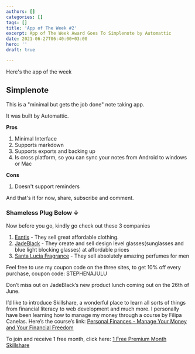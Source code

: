 ```yaml
---
authors: []
categories: []
tags: []
title: 'App of The Week #2'
excerpt: App of The Week Award Goes To Simplenote by Automattic
date: 2021-06-27T06:40:00+03:00
hero: ''
draft: true

---
```

 Here's the app of the week

## Simplenote

This is a "minimal but gets the job done" note taking app. 

It was built by Automattic. 

**Pros**

1. Minimal Interface
2. Supports markdown
3. Supports exports and backing up
4. Is cross platform, so you can sync your notes from Android to windows or Mac 

**Cons**

1. Doesn't support reminders

And that's it for now, share, subscribe and comment. 

### **Shameless Plug Below ↓**

Now before you go, kindly go check out these 3 companies

1. [Esntls](https://www.esntls.co/?ref=kuzqn53jomp-) - They sell great affordable clothing.
2. [JadeBlack](https://www.jadeblack.co/?ref=kuzqn53jomp-) - They create and sell design level glasses(sunglasses and blue light blocking glasses) at affordable prices
3. [Santa Lucia Fragrance](https://santaluciafragrance.com/?ref=kuzqn53jomp-) - They sell absolutely amazing perfumes for men

Feel free to use my coupon code on the three sites, to get 10% off every purchase, coupon code: STEPHENAJULU

Don’t miss out on JadeBlack’s new product lunch coming out on the 26th of June.

I’d like to introduce Skillshare, a wonderful place to learn all sorts of things from financial literacy to web development and much more. I personally have been learning how to manage my money through a course by Filipa Canelas. Here’s the course’s link: [Personal Finances - Manage Your Money and Your Financial Freedom](https://www.skillshare.com/classes/Personal-Finances-%E2%80%94-Manage-your-Money-and-your-Financial-Freedom/1240823317/projects?via=search-layout-grid)

To join and receive 1 free month, click here: [1 Free Premium Month Skillshare](https://skl.sh/3wxbE9O)